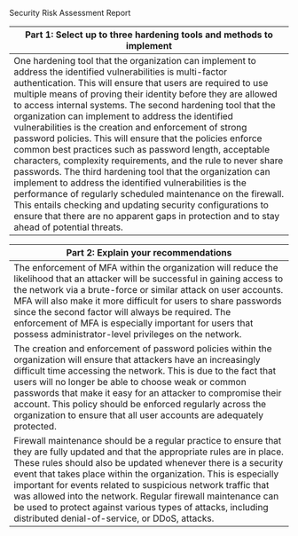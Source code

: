 Security Risk Assessment Report

| **Part 1: Select up to three hardening tools and methods to implement**                                                                                                                                       |  
| ------------------------------------------------------------------------------------------------------------------------------------------------------------------------------------------------------------- |
| One hardening tool that the organization can implement to address the identified vulnerabilities is multi-factor authentication. This will ensure that users are required to use multiple means of proving their identity before they are allowed to access internal systems. The second hardening tool that the organization can implement to address the identified vulnerabilities is the creation and enforcement of strong password policies. This will ensure that the policies enforce common best practices such as password length, acceptable characters, complexity requirements, and the rule to never share passwords. The third hardening tool that the organization can implement to address the identified vulnerabilities is the performance of regularly scheduled maintenance on the firewall. This entails checking and updating security configurations to ensure that there are no apparent gaps in protection and to stay ahead of potential threats.                                                                                                                                                                             |
                                                                                                                                                                                                       

| **Part 2: Explain your recommendations**                                                                                                                                                                      |
| ------------------------------------------------------------------------------------------------------------------------------------------------------------------------------------------------------------- |
| The enforcement of MFA within the organization will reduce the likelihood that an attacker will be successful in gaining access to the network via a brute-force or similar attack on user accounts. MFA will also make it more difficult for users to share passwords since the second factor will always be required. The enforcement of MFA is especially important for users that possess administrator-level privileges on the network.                                                                                  |                                                                                                
| The creation and enforcement of password policies within the organization will ensure that attackers have an increasingly difficult time accessing the network. This is due to the fact that users will no longer be able to choose weak or common passwords that make it easy for an attacker to compromise their account. This policy should be enforced regularly across the organization to ensure that all user accounts are adequately protected.                                                                      |
| Firewall maintenance should be a regular practice to ensure that they are fully updated and that the appropriate rules are in place. These rules should also be updated whenever there is a security event that takes place within the organization. This is especially important for events related to suspicious network traffic that was allowed into the network. Regular firewall maintenance can be used to protect against various types of attacks, including distributed denial-of-service, or DDoS, attacks.  |
